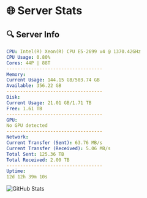 # 🌐 Server Stats
## 🔍 Server Info
```yaml
CPU: Intel(R) Xeon(R) CPU E5-2699 v4 @ 1370.42GHz
CPU Usage: 0.80%
Cores: 44P | 88T
-----------------------------------
Memory:
Current Usage: 144.15 GB/503.74 GB
Available: 356.22 GB
-----------------------------------
Disk:
Current Usage: 21.01 GB/1.71 TB
Free: 1.61 TB
-----------------------------------
GPU:
No GPU detected
-----------------------------------
Network:
Current Transfer (Sent): 63.76 MB/s
Current Transfer (Received): 5.06 MB/s
Total Sent: 125.36 TB
Total Received: 2.00 TB
-----------------------------------
Uptime:
12d 12h 39m 10s
```
![GitHub Stats](https://img.shields.io/badge/Updated-2025-02-20_11:22:28-blue)